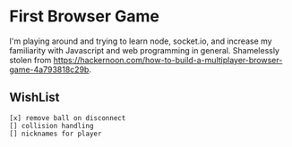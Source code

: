 # First Browser Game

I'm playing around and trying to learn node, socket.io, and increase my familiarity with Javascript and web programming in general. Shamelessly stolen from https://hackernoon.com/how-to-build-a-multiplayer-browser-game-4a793818c29b.

## WishList
    [x] remove ball on disconnect
    [] collision handling
    [] nicknames for player